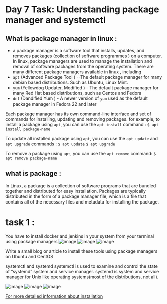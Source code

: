 # Day 7 Task: Understanding package manager and systemctl

## What is package manager in linux  :

- a package manager is a software tool that installs, updates, and removes packages (collection of software programmes ) on a computer. In linux, package managers are used to manage the installation and removal of software packages from the operating system.
There are many different package managers available in linux , including 
- `apt` (Advanced Package Tool ) --The default package manager for many debian based distributions. Such as Ubuntu, Linux Mint.
- `yum` (Yellowdog Updater, Modified ) - The default package manager for many Red Hat based distributions, such as Centos and Fedora
- `dnf` (Dandified Yum ) - A newer version of  `yum` used as the default package manager in Fedora 22 and later

Each package manager has its own command-line interface and set of commands for installing, updating and removing packages. 
for example, to install a package using `apt`, you can use the `apt install` command :
`$ apt install package-name `

To update all installed package using `apt`, you can use the `apt update` and `apt upgrade` commands :
`$ apt update`
`$ apt upgrade`

To remove a package using `apt`, you can use the `apt remove` command:
`$ apt remove package-name`

## what is package :
In Linux, a package is a collection of software programs that are bundled together and distributed for easy installation. Packages are typically distributed in the form of a package manager file, which is a file that contains all of the necessary files and metadata for installing the package.


# task 1 :

You have to install docker and jenkins in your system from your terminal using package managers
![image](https://user-images.githubusercontent.com/89054489/211150447-5a5c5fe2-2e7b-48cd-b61e-2adf9ce2197b.png)
![image](https://user-images.githubusercontent.com/89054489/211151258-2160d813-e2e2-439b-87e0-e7a5707f9b53.png)
![image](https://user-images.githubusercontent.com/89054489/211151285-62bdd9eb-16ea-411f-a881-57b40ee30fd7.png)


Write a small blog or article to install these tools using package managers on Ubuntu and CentOS

systemctl and systemd
systemctl is used to examine and control the state of “systemd” system and service manager. systemd is system and service manager for Unix like operating systems(most of the distributions, not all).

![image](https://user-images.githubusercontent.com/89054489/211152031-e8522488-eb51-424e-bd7a-1722bb71b81e.png)
![image](https://user-images.githubusercontent.com/89054489/211152743-6128bdbb-4a99-496a-bd04-f096da998d28.png)
![image](https://user-images.githubusercontent.com/89054489/211153055-9ef7f43d-bac1-44ba-b14e-95465c4079d7.png)

[For more detailed information about installation](https://www.jenkins.io/doc/book/installing/linux/)
